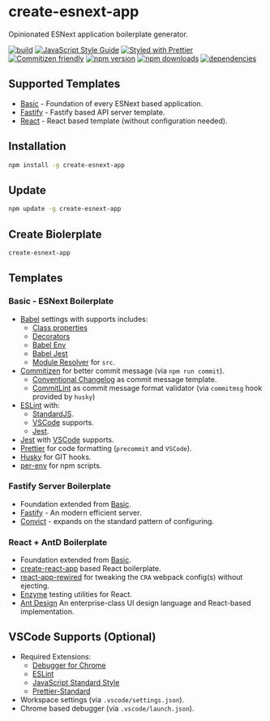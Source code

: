 # create-esnext-app

Opinionated ESNext application boilerplate generator.

[![build](https://travis-ci.org/jimzhan/create-esnext-app.svg?branch=master)](https://travis-ci.org/jimzhan/create-esnext-app)
[![JavaScript Style Guide](https://img.shields.io/badge/code_style-standard-brightgreen.svg)](https://standardjs.com)
[![Styled with Prettier](https://img.shields.io/badge/styled_with-prettier-ff69b4.svg)](https://github.com/prettier/prettier)
[![Commitizen friendly](https://img.shields.io/badge/commitizen-friendly-brightgreen.svg)](http://commitizen.github.io/cz-cli/)
[![npm version](https://img.shields.io/npm/v/create-esnext-app.svg)](https://www.npmjs.com/package/create-esnext-app)
[![npm downloads](https://img.shields.io/npm/dt/create-esnext-app.svg)](https://www.npmjs.com/package/create-esnext-app)
[![dependencies](https://david-dm.org/jimzhan/create-esnext-app.svg)](https://david-dm.org/jimzhan/create-esnext-app.svg)

## Supported Templates

* [Basic](#basic---esnext-boilerplate) - Foundation of every ESNext based application.
* [Fastify](#fastify-server-boilerplate) - Fastify based API server template.
* [React](#react--antd-boilerplate) - React based template (without configuration needed).

## Installation

```sh
npm install -g create-esnext-app
```

## Update

```sh
npm update -g create-esnext-app
```

## Create Biolerplate

```sh
create-esnext-app
```

## Templates

###  Basic - ESNext Boilerplate

* [Babel](https://babeljs.io/) settings with supports includes:
  * [Class properties](https://babeljs.io/docs/plugins/transform-class-properties/)
  * [Decorators](https://github.com/loganfsmyth/babel-plugin-transform-decorators-legacy)
  * [Babel Env](https://github.com/babel/babel/tree/master/packages/babel-preset-env)
  * [Babel Jest](https://github.com/facebook/jest/tree/master/packages/babel-jest)
  * [Module Resolver](https://github.com/tleunen/babel-plugin-module-resolver) for `src`.
* [Commitizen](https://github.com/commitizen/cz-cli) for better commit message (via `npm run commit`).
  * [Conventional Changelog](https://github.com/commitizen/cz-conventional-changelog) as commit message template.
  * [CommitLint](https://github.com/marionebl/commitlint) as commit message format validator (via `commitmsg` hook provided by `husky`)
* [ESLint](https://github.com/eslint/eslint) with:
  * [StandardJS](https://github.com/standard/eslint-config-standard).
  * [VSCode](https://code.visualstudio.com/) supports.
  * [Jest](https://github.com/facebook/jest).
* [Jest](https://github.com/facebook/jest) with [VSCode](https://code.visualstudio.com/) supports.
* [Prettier](https://github.com/prettier/prettier) for code formatting (`precommit` and `VSCode`).
* [Husky](https://github.com/typicode/husky) for GIT hooks.
* [per-env](https://github.com/ericclemmons/per-env) for npm scripts.


### Fastify Server Boilerplate

* Foundation extended from [Basic](#basic---esnext-boilerplate).
* [Fastify](https://github.com/fastify/fastify) - An modern efficient server.
* [Convict](https://github.com/mozilla/node-convict) - expands on the standard pattern of configuring.


### React + AntD Boilerplate

* Foundation extended from [Basic](#basic---esnext-boilerplate).
* [create-react-app](https://github.com/facebookincubator/create-react-app) based React boilerplate.
* [react-app-rewired](https://github.com/timarney/react-app-rewired) for tweaking the `CRA` webpack config(s) without ejecting.
* [Enzyme](https://github.com/airbnb/enzyme) testing utilities for React.
* [Ant Design](https://github.com/ant-design/ant-design/) An enterprise-class UI design language and React-based implementation.


## VSCode Supports (Optional)
* Required Extensions:
  - [Debugger for Chrome](https://marketplace.visualstudio.com/items?itemName=msjsdiag.debugger-for-chrome)
  - [ESLint](https://marketplace.visualstudio.com/items?itemName=dbaeumer.vscode-eslint)
  - [JavaScript Standard Style](https://marketplace.visualstudio.com/items?itemName=chenxsan.vscode-standardjs)
  - [Prettier-Standard](https://marketplace.visualstudio.com/items?itemName=numso.prettier-standard-vscode)
* Workspace settings (via `.vscode/settings.json`).
* Chrome based debugger (via `.vscode/launch.json`).
